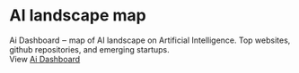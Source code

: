 # AI landscape map
Ai Dashboard ‒ map of AI landscape on Artificial Intelligence. Top websites, github repositories, and emerging startups.<br>
View <a target="_blank" href="https://papaly.com/8/mM3g">Ai Dashboard</a><br>
